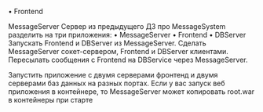 • Frontend


MessageServer
Cервер из предыдущего ДЗ про MessageSystem разделить на три приложения:
• MessageServer
• Frontend
• DBServer
Запускать Frontend и DBServer из MessageServer.
Сделать MessageServer сокет-сервером, Frontend и DBServer клиентами.
Пересылать сообщения с Frontend на DBService через MessageServer.

Запустить приложение с двумя серверами фронтенд и двумя серверами баз данных на разных портах.
Если у вас запуск веб приложения в контейнере, то MessageServer может копировать root.war в контейнеры при старте